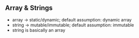 ## Array & Strings

- array -> static/dynamic; default assumption: dynamic array
- string -> mutable/immutable; default assumption: immutable
- string is basically an array
